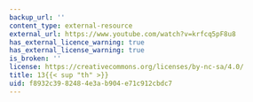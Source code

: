 ```yaml
---
backup_url: ''
content_type: external-resource
external_url: https://www.youtube.com/watch?v=krfcq5pF8u8
has_external_licence_warning: true
has_external_license_warning: true
is_broken: ''
license: https://creativecommons.org/licenses/by-nc-sa/4.0/
title: 13{{< sup "th" >}}
uid: f8932c39-8248-4e3a-b904-e71c912cbdc7
---
```

